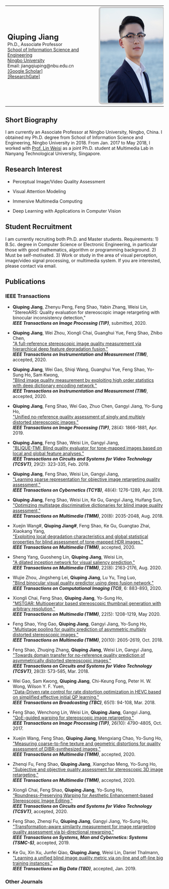 <table class="cv">
  <tbody><tr>
    <td>
      <span class="blue_2"><font size="5"><strong>Qiuping Jiang</strong></font></span><br>
      Ph.D., Associate Professor<br>
      <a href="http://eecs.nbu.edu.cn/">School of Information Science and Engineering</a><br>
      <a href="http://www.nbu.edu.cn/">Ningbo University</a><br>
      Email: jiangqiuping@nbu.edu.cn<br>
      <a href="https://scholar.google.com/citations?user=PbPTiKYAAAAJ/">[Google Scholar]</a><br>
      <a href="https://www.researchgate.net/profile/Jiang_Qiuping4/">[ResearchGate]</a><br>
    </td>
    <td>
      <img src="picture.png" alt="Drawing" style="
      height: 300px;
      border: 5px solid #ccc;
      border-radius: 10px;
      -moz-border-radius: 10px;
      -khtml-border-radius: 10px;
      -webkit-border-radius: 10px;
      ">
    </td>
  </tr></tbody>
</table>

## Short Biography
I am currently an Associate Professor at Ningbo University, Ningbo, China. I obtained my Ph.D. degree from School of Information Science and Engineering, Ningbo University in 2018. From Jan. 2017 to May 2018, I worked with [Prof. Lin Weisi](https://www.ntu.edu.sg/home/wslin/Index.htm) as a joint Ph.D. student at Multimedia Lab in Nanyang Technological University, Singapore.

## Research Interest

* Perceptual Image/Video Quality Assessment

* Visual Attention Modeling

* Immersive Multimedia Computing

* Deep Learning with Applications in Computer Vision

## Student Recruitment
I am currently recruiting both Ph.D. and Master students. Requirements: 1) B.Sc. degree in Computer Science or Electronic Engineering, in particular those with good mathematics, algorithm or programming background. 2) Must be self-motivated. 3) Work or study in the area of visual perception, image/video signal processing, or multimedia system. If you are interested, please contact via email.

## Publications
### IEEE Transactions
*  **Qiuping Jiang**, Zhenyu Peng, Feng Shao, Yabin Zhang, Weisi Lin,  
   "StereoARS: Quality evaluation for stereoscopic image retargeting with binocular inconsistency detection,"  
   ***IEEE Transactions on Image Processing (TIP)***, submitted, 2020.

*  **Qiuping Jiang**, Wei Zhou, Xiongli Chai, Guanghui Yue, Feng Shao, Zhibo Chen,  
   ["A full-reference stereoscopic image quality measurement via hierarchical deep feature degradation fusion,"](https://ieeexplore.ieee.org/document/9127513)  
   ***IEEE Transactions on Instrumentation and Measurement (TIM)***, accepted, 2020.

*  **Qiuping Jiang**, Wei Gao, Shiqi Wang, Guanghui Yue, Feng Shao, Yo-Sung Ho, Sam Kwong,  
   ["Blind image quality measurement by exploiting high order statistics with deep dictionary encoding network,"](https://ieeexplore.ieee.org/document/9055066/)  
   ***IEEE Transactions on Instrumentation and Measurement (TIM)***, accepted, 2020.

*  **Qiuping Jiang**, Feng Shao, Wei Gao, Zhuo Chen, Gangyi Jiang, Yo-Sung Ho,  
   ["Unified no-reference quality assessment of singly and multiply distorted stereoscopic images,"](https://ieeexplore.ieee.org/document/8540445)  
   ***IEEE Transactions on Image Processing (TIP)***, 28(4): 1866-1881, Apr. 2019.

*  **Qiuping Jiang**, Feng Shao, Weisi Lin, Gangyi Jiang,  
   ["BLIQUE-TMI: Blind quality evaluator for tone-mapped images based on local and global feature analyses,"](https://ieeexplore.ieee.org/document/8214257/)  
   ***IEEE Transactions on Circuits and Systems for Video Technology (TCSVT)***, 29(2): 323-335, Feb. 2019.

*  **Qiuping Jiang**, Feng Shao, Weisi Lin, Gangyi Jiang,  
   ["Learning sparse representation for objective image retargeting quality assessment,"](https://ieeexplore.ieee.org/document/7898810/)  
   ***IEEE Transactions on Cybernetics (TCYB)***, 48(4): 1276-1289, Apr. 2018.

*  **Qiuping Jiang**, Feng Shao, Weisi Lin, Ke Gu, Gangyi Jiang, Huifang Sun,  
   ["Optimizing multistage discriminative dictionaries for blind image quality assessment,"](https://ieeexplore.ieee.org/document/8068275)  
   ***IEEE Transactions on Multimedia (TMM)***, 20(8): 2035-2048, Aug. 2018.

*  Xuejin Wang#, **Qiuping Jiang#**, Feng Shao, Ke Gu, Guangtao Zhai, Xiaokang Yang,  
["Exploiting local degradation characteristics and global statistical properties for blind assessment of tone-mapped HDR images,"](https://ieeexplore.ieee.org/document/9064671/)  
***IEEE Transactions on Multimedia (TMM)***, accepted, 2020.

*  Sheng Yang, Guosheng Lin, **Qiuping Jiang**, Weisi Lin,  
["A dilated inception network for visual saliency prediction,"](https://ieeexplore.ieee.org/document/8868198)  
***IEEE Transactions on Multimedia (TMM)***, 22(8): 2163-2176, Aug. 2020.

*  Wujie Zhou, Jingsheng Lei, **Qiuping Jiang**, Lu Yu, Ting Luo,  
["Blind binocular visual quality predictor using deep fusion network,"](https://ieeexplore.ieee.org/document/9093188/)  
***IEEE Transactions on Computational Imaging (TCI)***, 6: 883-893, 2020.

*  Xiongli Chai, Feng Shao, **Qiuping Jiang**, Yo-Sung Ho,  
["MSTGAR: Multioperator based stereoscopic thumbnail generation with arbitrary resolution,"](https://ieeexplore.ieee.org/document/8826244)  
***IEEE Transactions on Multimedia (TMM)***, 22(5): 1208-1219, May 2020.

*  Feng Shao, Ying Gao, **Qiuping Jiang**, Gangyi Jiang, Yo-Sung Ho,  
["Multistage pooling for quality prediction of asymmetric multiply distorted stereoscopic images,"](https://ieeexplore.ieee.org/document/8322312/)  
***IEEE Transactions on Multimedia (TMM)***, 20(10): 2605-2619, Oct. 2018.

*  Feng Shao, Zhuqing Zhang, **Qiuping Jiang**, Weisi Lin, Gangyi Jiang,  
["Towards domain transfer for no-reference quality prediction of asymmetrically distorted stereoscopic images,"](https://ieeexplore.ieee.org/document/7742366)  
***IEEE Transactions on Circuits and Systems for Video Technology (TCSVT)***, 28(3): 573-585, Mar. 2018.

*  Wei Gao, Sam Kwong, **Qiuping Jiang**, Chi-Keung Fong, Peter H. W. Wong, Wilson Y. F. Yuen,  
["Data-Driven rate control for rate distortion optimization in HEVC based on simplified effective initial QP learning,"](https://ieeexplore.ieee.org/document/8456843/)  
***IEEE Transactions on Broadcasting (TBC)***, 65(1): 94-108, Mar. 2018.

*  Feng Shao, Wenchong Lin, Weisi Lin, **Qiuping Jiang**, Gangyi Jiang,  
["QoE-guided warping for stereoscopic image retargeting,"](https://ieeexplore.ieee.org/document/7962290)  
***IEEE Transactions on Image Processing (TIP)***, 26(10): 4790-4805, Oct. 2017.

*  Xuejin Wang, Feng Shao, **Qiuping Jiang**, Mengxiang Chao, Yo-Sung Ho,  
["Measuring coarse-to-fine texture and geometric distortions for quality assessment of DIBR-synthesized images,"](https://ieeexplore.ieee.org/document/9091246)  
***IEEE Transactions on Multimedia (TMM)***, accepted, 2020.

*  Zhenqi Fu, Feng Shao, **Qiuping Jiang**, Xiangchao Meng, Yo-Sung Ho,  
["Subjective and objective quality assessment for stereoscopic 3D image retargeting,"](https://ieeexplore.ieee.org/document/9139288/)  
***IEEE Transactions on Multimedia (TMM)***, accepted, 2020.

*  Xiongli Chai, Feng Shao, **Qiuping Jiang**, Yo-Sung Ho,  
[“Roundness-Preserving Warping for Aesthetic Enhancement-based Stereoscopic Image Editing,”](https://ieeexplore.ieee.org/document/9144262/)  
***IEEE Transactions on Circuits and Systems for Video Technology (TCSVT)***, accepted, 2020.

*  Feng Shao, Zhenqi Fu, **Qiuping Jiang**, Gangyi Jiang, Yo-Sung Ho,  
["Transformation-aware similarity measurement for image retargeting quality assessment via bi-directional rewarping,"](https://ieeexplore.ieee.org/document/8736027)  
***IEEE Transactions on Systems, Man and Cybernetics: Systems (TSMC-S)***, accepted, 2019.

*  Ke Gu, Xin Xu, Junfei Qiao, **Qiuping Jiang**, Weisi Lin, Daniel Thalmann,  
["Learning a unified blind image quality metric via on-line and off-line big training instances,"](https://ieeexplore.ieee.org/document/8627983)  
***IEEE Transactions on Big Data (TBD)***, accepted, Jan. 2019.

### Other Journals
